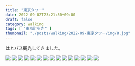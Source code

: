 ```yaml
---
title: "東京タワー"
date: 2022-09-02T23:21:50+09:00
draft: false
category: walking
tags: [ "東京町歩き" ]
thumbnail: "./posts/walking/2022-09-東京タワー/img/8.jpg"
---
```

はとバス観光してきました。  

<!--more-->
![](./img/1.jpg)
![](./img/2.jpg)
![](./img/3.jpg)
![](./img/4.jpg)
![](./img/5.jpg)
![](./img/6.jpg)
![](./img/7.jpg)
![](./img/8.jpg)
![](./img/9.jpg)
![](./img/10.jpg)
![](./img/11.jpg)
![](./img/12.jpg)
![](./img/13.jpg)
![](./img/14.jpg)
![](./img/15.jpg)
